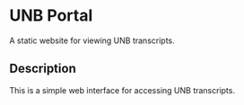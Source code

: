 # UNB Portal

A static website for viewing UNB transcripts.

## Description
This is a simple web interface for accessing UNB transcripts. 